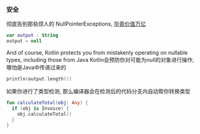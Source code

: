 ### 安全

彻底告别那些烦人的 NullPointerExceptions, [毕竟价值万亿](http://www.infoq.com/presentations/Null-References-The-Billion-Dollar-Mistake-Tony-Hoare)

``` kotlin
var output : String
output = null
```

And of course, Kotlin protects you from mistakenly operating on nullable types,
including those from Java
Kotlin会预防你对可能为null的对象进行操作, 哪怕是Java中传递过来的

``` kotlin
println(output.length())
```

如果你进行了类型检测, 那么编译器会在检测后的代码分支内自动帮你转换类型

``` kotlin
fun calculateTotal(obj: Any) {
  if (obj is Invoice) {
    obj.calculateTotal()
  }
}
```
